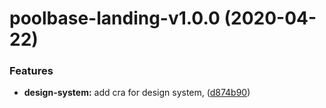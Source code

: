 # poolbase-landing-v1.0.0 (2020-04-22)


### Features

* **design-system:** add cra for design system, ([d874b90](https://github.com/ComposableWeb/poolbase/commit/d874b90c81ec4e5ad1fdb0af83a56c4f7b3c7096))
